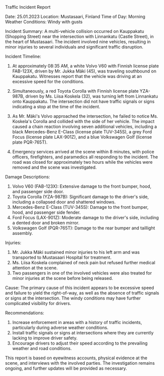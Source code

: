  Traffic Incident Report

Date: 25.01.2023
Location: Mustasaari, Finland
Time of Day: Morning
Weather Conditions: Windy with gusts

Incident Summary:
A multi-vehicle collision occurred on Kauppakatu (Shopping Street) near the intersection with Linnankatu (Castle Street), in the heart of Mustasaari. The incident involved nine vehicles, resulting in minor injuries to several individuals and significant traffic disruption.

Incident Timeline:
1. At approximately 08:35 AM, a white Volvo V60 with Finnish license plate FAB-123X, driven by Mr. Jukka Mäki (45), was traveling southbound on Kauppakatu. Witnesses report that the vehicle was driving at an excessive speed for the conditions.

2. Simultaneously, a red Toyota Corolla with Finnish license plate YZA-987B, driven by Ms. Liisa Koskela (32), was turning left from Linnankatu onto Kauppakatu. The intersection did not have traffic signals or signs indicating a stop at the time of the incident.

3. As Mr. Mäki's Volvo approached the intersection, he failed to notice Ms. Koskela's Corolla and collided with the side of her vehicle. The impact caused a chain reaction involving seven additional vehicles, including a black Mercedes-Benz E-Class (license plate TUV-345S), a grey Ford Focus (license plate LAX-901Z), and a blue Volkswagen Golf (license plate PQR-765T).

4. Emergency services arrived at the scene within 8 minutes, with police officers, firefighters, and paramedics all responding to the incident. The road was closed for approximately two hours while the vehicles were removed and the scene was investigated.

Damage Descriptions:
1. Volvo V60 (FAB-123X): Extensive damage to the front bumper, hood, and passenger side door.
2. Toyota Corolla (YZA-987B): Significant damage to the driver's side, including a collapsed door and shattered windows.
3. Mercedes-Benz E-Class (TUV-345S): Damage to the front bumper, hood, and passenger side fender.
4. Ford Focus (LAX-901Z): Moderate damage to the driver's side, including a dented door and broken mirror.
5. Volkswagen Golf (PQR-765T): Damage to the rear bumper and taillight assembly.

Injuries:
1. Mr. Jukka Mäki sustained minor injuries to his left arm and was transported to Mustasaari Hospital for treatment.
2. Ms. Liisa Koskela complained of neck pain but refused further medical attention at the scene.
3. Two passengers in one of the involved vehicles were also treated for minor injuries at the scene before being released.

Cause:
The primary cause of this incident appears to be excessive speed and failure to yield the right-of-way, as well as the absence of traffic signals or signs at the intersection. The windy conditions may have further complicated visibility for drivers.

Recommendations:
1. Increase enforcement in areas with a history of traffic incidents, particularly during adverse weather conditions.
2. Install traffic signals or signs at intersections where they are currently lacking to improve driver safety.
3. Encourage drivers to adjust their speed according to the prevailing weather and road conditions.

This report is based on eyewitness accounts, physical evidence at the scene, and interviews with the involved parties. The investigation remains ongoing, and further updates will be provided as necessary.